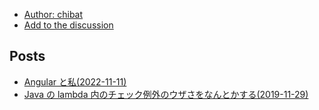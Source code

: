 
* [Author: chibat](https://chibat.github.io/)
* [Add to the discussion](https://github.com/chibat/blog/discussions)

## Posts
* [Angular と私(2022-11-11)](posts/angular.md)
* [Java の lambda 内のチェック例外のウザさをなんとかする(2019-11-29)](posts/check-exception.md)
